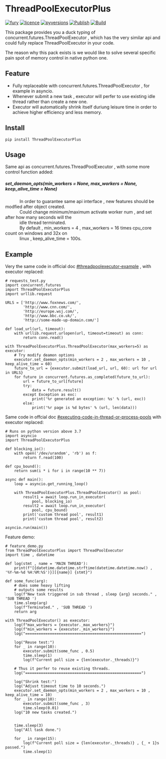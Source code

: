 # ThreadPoolExecutorPlus
[![fury](https://badge.fury.io/py/ThreadPoolExecutorPlus.svg)](https://badge.fury.io/py/ThreadPoolExecutorPlus)
[![licence](https://img.shields.io/github/license/GoodManWEN/ThreadPoolExecutorPlus)](https://github.com/GoodManWEN/ThreadPoolExecutorPlus/blob/master/LICENSE)
[![pyversions](https://img.shields.io/pypi/pyversions/ThreadPoolExecutorPlus.svg)](https://pypi.org/project/ThreadPoolExecutorPlus/)
[![Publish](https://github.com/GoodManWEN/ThreadPoolExecutorPlus/workflows/Publish/badge.svg)](https://github.com/GoodManWEN/ThreadPoolExecutorPlus/actions?query=workflow:Publish)
[![Build](https://github.com/GoodManWEN/ThreadPoolExecutorPlus/workflows/Build/badge.svg)](https://github.com/GoodManWEN/ThreadPoolExecutorPlus/actions?query=workflow:Build)

This package provides you a duck typing of concurrent.futures.ThreadPoolExecutor , which has the very similar api and could fully replace ThreadPoolExecutor in your code.

The reason why this pack exists is we would like to solve several specific pain spot of memory control in native python one.

## Feature
- Fully replaceable with concurrent.futures.ThreadPoolExecutor , for example in asyncio.
- Whenever submit a new task , executor will perfer to use existing idle thread rather than create a new one.
- Executor will automatically shrink itself duriung leisure time in order to achieve higher efficiency and less memory.

## Install

    pip install ThreadPoolExecutorPlus

## Usage
Same api as concurrent.futures.ThreadPoolExecutor , with some more control function added:

##### set_daemon_opts(min_workers = None, max_workers = None, keep_alive_time = None)
    
&emsp;&emsp;&emsp; In order to guarantee same api interface , new features should be modfied after object created.  
&emsp;&emsp;&emsp; Could change minimum/maximum activate worker num , and set after how many seconds will the  
&emsp;&emsp;&emsp; idle thread terminated.   
&emsp;&emsp;&emsp; By default , min_workers = 4 , max_workers = 16 times cpu_core count on windows and 32x on  
&emsp;&emsp;&emsp; linux , keep_alive_time = 100s. 

## Example

Very the same code in official doc [#threadpoolexecutor-example](https://docs.python.org/3/library/concurrent.futures.html#threadpoolexecutor-example) , with executor replaced:
```Python3
# requests_test.py
import concurrent.futures
import ThreadPoolExecutorPlus
import urllib.request

URLS = ['http://www.foxnews.com/',
        'http://www.cnn.com/',
        'http://europe.wsj.com/',
        'http://www.bbc.co.uk/',
        'http://some-made-up-domain.com/']

def load_url(url, timeout):
    with urllib.request.urlopen(url, timeout=timeout) as conn:
        return conn.read()

with ThreadPoolExecutorPlus.ThreadPoolExecutor(max_workers=5) as executor:
    # Try modify deamon options
    executor.set_daemon_opts(min_workers = 2 , max_workers = 10 , keep_alive_time = 60)
    future_to_url = {executor.submit(load_url, url, 60): url for url in URLS}
    for future in concurrent.futures.as_completed(future_to_url):
        url = future_to_url[future]
        try:
            data = future.result()
        except Exception as exc:
            print('%r generated an exception: %s' % (url, exc))
        else:
            print('%r page is %d bytes' % (url, len(data)))
```

Same code in offcial doc [#executing-code-in-thread-or-process-pools](https://docs.python.org/3/library/asyncio-eventloop.html#executing-code-in-thread-or-process-pools) with executor replaced:
```Python3
# Runs on python version above 3.7
import asyncio
import ThreadPoolExecutorPlus

def blocking_io():
    with open('/dev/urandom', 'rb') as f:
        return f.read(100)

def cpu_bound():
    return sum(i * i for i in range(10 ** 7))

async def main():
    loop = asyncio.get_running_loop()

    with ThreadPoolExecutorPlus.ThreadPoolExecutor() as pool:
        result1 = await loop.run_in_executor(
            pool, blocking_io)
        result2 = await loop.run_in_executor(
            pool, cpu_bound)
        print('custom thread pool', result1)
        print('custom thread pool', result2)

asyncio.run(main())
```

Feature demo:
```Python3
# feature_demo.py
from ThreadPoolExecutorPlus import ThreadPoolExecutor
import time , datetime

def log(stmt , name = 'MAIN THREAD'):
    print(f"[{datetime.datetime.strftime(datetime.datetime.now() , '%Y-%m-%d %H:%M:%S')}][{name}] {stmt}")

def some_func(arg):
    # does some heavy lifting
    # outputs some results
    log(f"New task triggered in sub thread , sleep {arg} seconds." , 'SUB THREAD ')
    time.sleep(arg)
    log(f"Terminated." , 'SUB THREAD ') 
    return arg

with ThreadPoolExecutor() as executor:
    log(f"max_workers = {executor._max_workers}")
    log(f"min_workers = {executor._min_workers}")
    log("====================================================")

    log("Reuse test:")
    for _ in range(10):
        executor.submit(some_func , 0.5)
        time.sleep(1)
        log(f"Current poll size = {len(executor._threads)}")

    # Thus it perfer to reuse existing threads.
    log("====================================================")

    log("Shrink test:")
    log("Adjust timeout time to 10 seconds.")
    executor.set_daemon_opts(min_workers = 2 , max_workers = 10 , keep_alive_time = 10)
    for _ in range(10):
        executor.submit(some_func , 3)
        time.sleep(0.01)
    log("10 new tasks created.")


    time.sleep(3)
    log("All task done.")
    
    for _ in range(15):
        log(f"Current poll size = {len(executor._threads)} , {_ + 1}s passed.")
        time.sleep(1)
```
